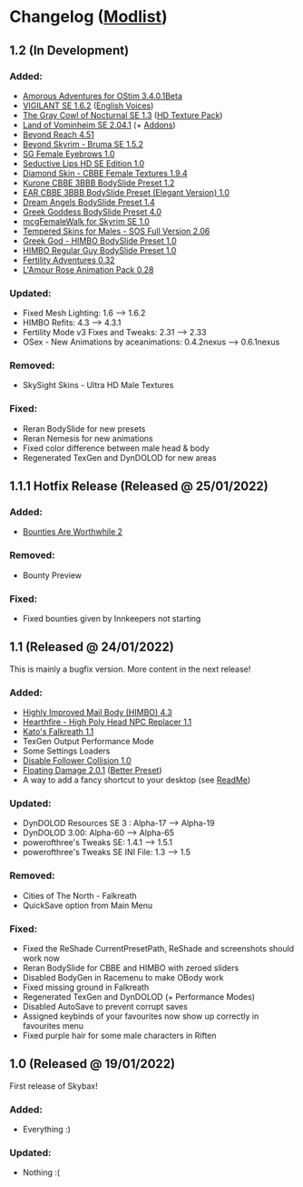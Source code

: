 # Changelog ([Modlist](https://loadorderlibrary.com/lists/skybax))

## 1.2 (In Development)

### Added:
- [Amorous Adventures for OStim 3.4.0.1Beta](https://www.nexusmods.com/skyrimspecialedition/mods/48912)
- [VIGILANT SE 1.6.2](https://www.nexusmods.com/skyrimspecialedition/mods/11849) ([English Voices](https://www.nexusmods.com/skyrimspecialedition/mods/11894))
- [The Gray Cowl of Nocturnal SE 1.3](https://www.nexusmods.com/skyrimspecialedition/mods/4509) ([HD Texture Pack](https://www.nexusmods.com/skyrimspecialedition/mods/7644))
- [Land of Vominheim SE 2.04.1](https://www.nexusmods.com/skyrimspecialedition/mods/31472) (+ [Addons](https://www.nexusmods.com/skyrimspecialedition/mods/52435))
- [Beyond Reach 4.51](https://www.nexusmods.com/skyrimspecialedition/mods/3008)
- [Beyond Skyrim - Bruma SE 1.5.2](https://www.nexusmods.com/skyrimspecialedition/mods/10917)
- [SG Female Eyebrows 1.0](https://www.nexusmods.com/skyrimspecialedition/mods/25890)
- [Seductive Lips HD SE Edition 1.0](https://www.nexusmods.com/skyrimspecialedition/mods/4864)
- [Diamond Skin - CBBE Female Textures 1.9.4](https://www.nexusmods.com/skyrimspecialedition/mods/45718)
- [Kurone CBBE 3BBB BodySlide Preset 1.2](https://www.nexusmods.com/skyrimspecialedition/mods/46560)
- [EAR CBBE 3BBB BodySlide Preset (Elegant Version) 1.0](https://www.nexusmods.com/skyrimspecialedition/mods/62475)
- [Dream Angels BodySlide Preset 1.4](https://www.nexusmods.com/skyrimspecialedition/mods/15360)
- [Greek Goddess BodySlide Preset 4.0](https://www.nexusmods.com/skyrimspecialedition/mods/24201)
- [mcgFemaleWalk for Skyrim SE 1.0](https://www.nexusmods.com/skyrimspecialedition/mods/13640)
- [Tempered Skins for Males - SOS Full Version 2.06](https://www.nexusmods.com/skyrimspecialedition/mods/7902)
- [Greek God - HIMBO BodySlide Preset 1.0](https://www.nexusmods.com/skyrimspecialedition/mods/54349)
- [HIMBO Regular Guy BodySlide Preset 1.0](https://www.nexusmods.com/skyrimspecialedition/mods/48743)
- [Fertility Adventures 0.32](https://www.nexusmods.com/skyrimspecialedition/mods/56750)
- [L'Amour Rose Animation Pack 0.28](https://www.nexusmods.com/skyrimspecialedition/mods/60722)

### Updated:
- Fixed Mesh Lighting: 1.6 --&gt; 1.6.2
- HIMBO Refits: 4.3 --&gt; 4.3.1
- Fertility Mode v3 Fixes and Tweaks: 2.31 --&gt; 2.33
- OSex - New Animations by aceanimations: 0.4.2nexus --&gt; 0.6.1nexus

### Removed:
- SkySight Skins - Ultra HD Male Textures

### Fixed:
- Reran BodySlide for new presets
- Reran Nemesis for new animations
- Fixed color difference between male head & body
- Regenerated TexGen and DynDOLOD for new areas


## 1.1.1 Hotfix Release (Released @ 25/01/2022)

### Added:
- [Bounties Are Worthwhile 2](https://www.nexusmods.com/skyrimspecialedition/mods/33594)

### Removed:
- Bounty Preview

### Fixed:
- Fixed bounties given by Innkeepers not starting


## 1.1 (Released @ 24/01/2022)

This is mainly a bugfix version. More content in the next release!

### Added:
- [Highly Improved Mail Body (HIMBO) 4.3](https://www.nexusmods.com/skyrimspecialedition/mods/46311)
- [Hearthfire - High Poly Head NPC Replacer 1.1](https://www.nexusmods.com/skyrimspecialedition/mods/46656)
- [Kato's Falkreath 1.1](https://www.nexusmods.com/skyrimspecialedition/mods/7509)
- TexGen Output Performance Mode
- Some Settings Loaders
- [Disable Follower Collision 1.0](https://www.nexusmods.com/skyrimspecialedition/mods/35925)
- [Floating Damage 2.0.1](https://www.nexusmods.com/skyrimspecialedition/mods/14332) ([Better Preset](https://www.nexusmods.com/skyrimspecialedition/mods/47523))
- A way to add a fancy shortcut to your desktop (see [ReadMe](https://github.com/Zeagl3/Skybax#how-to-start-up-skybax))

### Updated:
- DynDOLOD Resources SE 3 : Alpha-17 --&gt; Alpha-19
- DynDOLOD 3.00: Alpha-60 --&gt; Alpha-65
- powerofthree's Tweaks SE: 1.4.1 --&gt; 1.5.1
- powerofthree's Tweaks SE INI File: 1.3 --&gt; 1.5

### Removed:
- Cities of The North - Falkreath
- QuickSave option from Main Menu

### Fixed:
- Fixed the ReShade CurrentPresetPath, ReShade and screenshots should work now
- Reran BodySlide for CBBE and HIMBO with zeroed sliders
- Disabled BodyGen in Racemenu to make OBody work
- Fixed missing ground in Falkreath
- Regenerated TexGen and DynDOLOD (+ Performance Modes)
- Disabled AutoSave to prevent corrupt saves
- Assigned keybinds of your favourites now show up correctly in favourites menu
- Fixed purple hair for some male characters in Riften


## 1.0 (Released @ 19/01/2022)

First release of Skybax!

### Added:
- Everything :)

### Updated:
- Nothing :(
